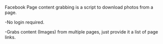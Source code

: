 Facebook Page content grabbing is a script to download photos from a page.

-No login required.

-Grabs content (Images) from multiple pages, just provide it a list of page links.
